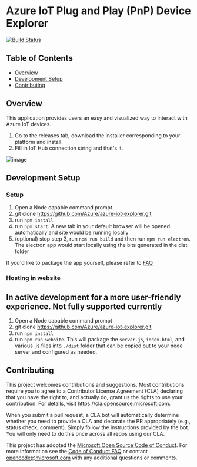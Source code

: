 
# Azure IoT Plug and Play (PnP) Device Explorer
[![Build Status](https://dev.azure.com/azure/azure-iot-explorer/_apis/build/status/Azure%20IoT%20Explorer%20CI%20Pipeline?branchName=master)](https://dev.azure.com/azure/azure-iot-explorer/_build/latest?definitionId=31&branchName=master)

## Table of Contents
- [Overview](#overview)
- [Development Setup](#development-setup)
- [Contributing](#contributing)

## Overview

This application provides users an easy and visualized way to interact with Azure IoT devices.

1. Go to the releases tab, download the installer corresponding to your platform and install.
1. Fill in IoT Hub connection string and that's it.

![image](https://user-images.githubusercontent.com/5489222/61984482-6af89f80-afb9-11e9-8b2f-d6905301d9a9.png)

## Development Setup

### Setup
1. Open a Node capable command prompt
1. git clone https://github.com/Azure/azure-iot-explorer.git
1. run `npm install`
1. run `npm start`. A new tab in your default browser will be opened automatically and site would be running locally
1. (optional) stop step 3, run `npm run build` and then run `npm run electron`. The electron app would start locally using the bits generated in the dist folder

If you'd like to package the app yourself, please refer to [FAQ](https://github.com/Azure/azure-iot-explorer/wiki/FAQ)

### Hosting in website
## In active development for a more user-friendly experience. Not fully supported currently
1. Open a Node capable command prompt
1. git clone https://github.com/Azure/azure-iot-explorer.git
1. run `npm install`
1. run `npm run website`. This will package the `server.js`, `index.html`, and various .js files into `./dist` folder that can be copied out to your node server and configured as needed. 

## Contributing

This project welcomes contributions and suggestions.  Most contributions require you to agree to a
Contributor License Agreement (CLA) declaring that you have the right to, and actually do, grant us
the rights to use your contribution. For details, visit https://cla.opensource.microsoft.com.

When you submit a pull request, a CLA bot will automatically determine whether you need to provide
a CLA and decorate the PR appropriately (e.g., status check, comment). Simply follow the instructions
provided by the bot. You will only need to do this once across all repos using our CLA.

This project has adopted the [Microsoft Open Source Code of Conduct](https://opensource.microsoft.com/codeofconduct/).
For more information see the [Code of Conduct FAQ](https://opensource.microsoft.com/codeofconduct/faq/) or
contact [opencode@microsoft.com](mailto:opencode@microsoft.com) with any additional questions or comments.
